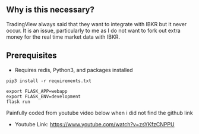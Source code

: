 ## Why is this necessary? 
TradingView always said that they want to integrate with IBKR but it never occur. It is an issue, particularly to me as I do not want to fork out extra money for the real time market data with IBKR.

## Prerequisites

* Requires redis, Python3, and packages installed

```
pip3 install -r requirements.txt

export FLASK_APP=webapp
export FLASK_ENV=development
flask run
```

Painfully coded from youtube video below when i did not find the github link 
- Youtube Link: https://www.youtube.com/watch?v=zsYKfzCNPPU
